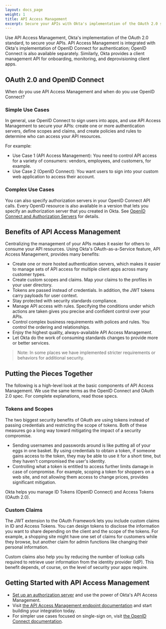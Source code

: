 ```yaml
---
layout: docs_page
weight: 1
title: API Access Management
excerpt: Secure your APIs with Okta's implementation of the OAuth 2.0 standard.
---
```


Use API Access Management, Okta's implementation of the OAuth 2.0 standard, to secure your APIs.
API Access Management is integrated with Okta's implementation of OpenID Connect for authentication;
OpenID Connect is also available separately. Similarly, Okta provides a client management API
for onboarding, monitoring, and deprovisioning client apps.

## OAuth 2.0 and OpenID Connect
 
When do you use API Access Management and when do you use OpenID Connect?
 
### Simple Use Cases

In general, use OpenID Connect to sign users into apps, and use API Access Management to secure your APIs: 
create one or more authentication servers, define scopes and claims, and create policies and rules to determine who can access your API resources.

For example:

* Use Case 1 (API Access Management): You need to control API access for a variety of consumers: vendors, employees, and customers, for example.
* Use Case 2 (OpenID Connect): You want users to sign into your custom web application to access their account. 

### Complex Use Cases

You can also specify authorization servers in your OpenID Connect API calls. 
Every OpenID resource is also available in a version that lets you specify an authorization server that you created in Okta.
See [OpenID Connect and Authorization Servers](/docs/api/resources/oauth2.html#openid-connect-and-authorization-servers) for details.
 
## Benefits of API Access Management

Centralizing the management of your APIs makes it easier for others to consume your API resources.
Using Okta's OAuth-as-a-Service feature, API Access Management, provides many benefits:

* Create one or more hosted authentication servers, which makes it easier to manage sets of API access for multiple client apps across many customer types.
* Create custom scopes and claims. Map your claims to the profiles in your user directory. 
* Tokens are passed instead of credentials. In addition, the JWT tokens carry payloads for user context.
* Stay protected with security standards compliance.
* Manage API access with rules. Specifying the conditions under which actions are taken gives you precise and confident control over your APIs. 
* Control complex business requirements with polices and rules. You control the ordering and relationships.
* Enjoy the highest quality, always-available API Access Management. 
* Let Okta do the work of consuming standards changes to provide more or better services.

> Note: In some places we have implemented stricter requirements or behaviors for additional security.  

## Putting the Pieces Together

The following is a high-level look at the basic components of API Access Management. 
We use the same terms as the OpenID Connect and OAuth 2.0 spec. For complete explanations, read those specs.

### Tokens and Scopes

The two biggest security benefits of OAuth are using tokens instead of passing credentials and restricting the scope of tokens. 
Both of these measures go a long way toward mitigating the impact of a security compromise. 

* Sending usernames and passwords around is like putting all of your eggs in one basket. By using credentials to obtain a token, 
    if someone gains access to the token, they may be able to use it for a short time, but they haven't compromised the user's identity.
* Controlling what a token is entitled to access further limits damage in case of compromise. For example, scoping a token for shoppers 
    on a web site, and not allowing them access to change prices, provides significant mitigation.

Okta helps you manage ID Tokens (OpenID Connect) and Access Tokens (OAuth 2.0).

### Custom Claims

The JWT extension to the OAuth Framework lets you include custom claims in ID and Access Tokens. 
You can design tokens to disclose the information you want to share depending on the client and the scope of the tokens.
For example, a shopping site might have one set of claims for customers while they browse, but another claim for admin functions
like changing their personal information.

Custom claims also help you by reducing the number of lookup calls required to retrieve user information from the identity provider (IdP).
This benefit depends, of course, on the level of security your apps require. 

## Getting Started with API Access Management

* [Set up an authorization server](/docs/how-to/set-up-auth-server.html) and use the power of Okta's API Access Management.
* Visit [the API Access Management endpoint documentation](/docs/api/resources/oauth2.html) and start building your integration today.
* For simpler use cases focused on single-sign on, visit [the OpenID Connect documentation](/docs/api/resources/oidc.html).
